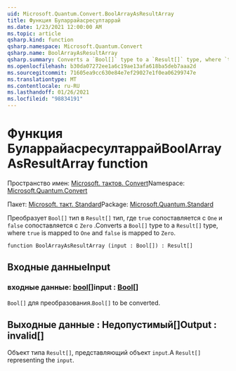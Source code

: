 ```yaml
---
uid: Microsoft.Quantum.Convert.BoolArrayAsResultArray
title: Функция Буларрайасресултаррай
ms.date: 1/23/2021 12:00:00 AM
ms.topic: article
qsharp.kind: function
qsharp.namespace: Microsoft.Quantum.Convert
qsharp.name: BoolArrayAsResultArray
qsharp.summary: Converts a `Bool[]` type to a `Result[]` type, where `true` is mapped to `One` and `false` is mapped to `Zero`.
ms.openlocfilehash: b30da07272ee1a6c19ae13afa618ba5deb7aaa2d
ms.sourcegitcommit: 71605ea9cc630e84e7ef29027e1f0ea06299747e
ms.translationtype: MT
ms.contentlocale: ru-RU
ms.lasthandoff: 01/26/2021
ms.locfileid: "98834191"
---
```

# <a name="boolarrayasresultarray-function"></a><span data-ttu-id="37dc5-102">Функция Буларрайасресултаррай</span><span class="sxs-lookup"><span data-stu-id="37dc5-102">BoolArrayAsResultArray function</span></span>

<span data-ttu-id="37dc5-103">Пространство имен: [Microsoft. тактов. Convert](xref:Microsoft.Quantum.Convert)</span><span class="sxs-lookup"><span data-stu-id="37dc5-103">Namespace: [Microsoft.Quantum.Convert](xref:Microsoft.Quantum.Convert)</span></span>

<span data-ttu-id="37dc5-104">Пакет: [Microsoft. такт. Standard](https://nuget.org/packages/Microsoft.Quantum.Standard)</span><span class="sxs-lookup"><span data-stu-id="37dc5-104">Package: [Microsoft.Quantum.Standard](https://nuget.org/packages/Microsoft.Quantum.Standard)</span></span>


<span data-ttu-id="37dc5-105">Преобразует `Bool[]` тип в `Result[]` тип, где `true` сопоставляется с `One` и `false` сопоставляется с `Zero` .</span><span class="sxs-lookup"><span data-stu-id="37dc5-105">Converts a `Bool[]` type to a `Result[]` type, where `true` is mapped to `One` and `false` is mapped to `Zero`.</span></span>

```qsharp
function BoolArrayAsResultArray (input : Bool[]) : Result[]
```


## <a name="input"></a><span data-ttu-id="37dc5-106">Входные данные</span><span class="sxs-lookup"><span data-stu-id="37dc5-106">Input</span></span>

### <a name="input--bool"></a><span data-ttu-id="37dc5-107">входные данные: [bool](xref:microsoft.quantum.lang-ref.bool)[]</span><span class="sxs-lookup"><span data-stu-id="37dc5-107">input : [Bool](xref:microsoft.quantum.lang-ref.bool)[]</span></span>

<span data-ttu-id="37dc5-108">`Bool[]` для преобразования.</span><span class="sxs-lookup"><span data-stu-id="37dc5-108">`Bool[]` to be converted.</span></span>



## <a name="output--__invalidresult__"></a><span data-ttu-id="37dc5-109">Выходные данные __: <Result> Недопустимый__[]</span><span class="sxs-lookup"><span data-stu-id="37dc5-109">Output : __invalid<Result>__[]</span></span>

<span data-ttu-id="37dc5-110">Объект типа `Result[]`, представляющий объект `input`.</span><span class="sxs-lookup"><span data-stu-id="37dc5-110">A `Result[]` representing the `input`.</span></span>
